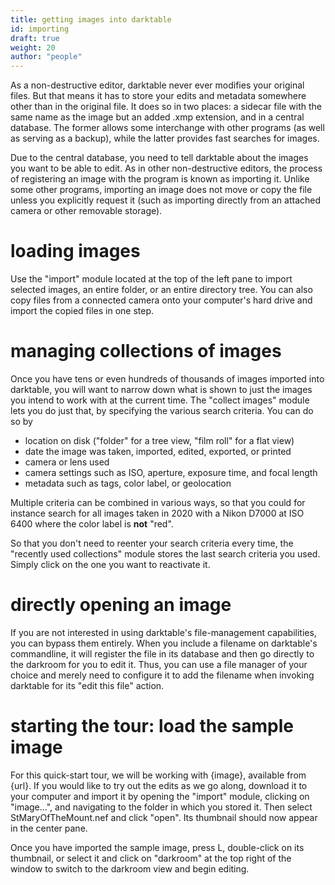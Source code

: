 ```yaml
---
title: getting images into darktable
id: importing
draft: true
weight: 20
author: "people"
---
```


As a non-destructive editor, darktable never ever modifies your original files.  But that means it has to
store your edits and metadata somewhere other than in the original file.  It does so in two places: a sidecar
file with the same name as the image but an added .xmp extension, and in a central database.  The former
allows some interchange with other programs (as well as serving as a backup), while the latter provides fast
searches for images.

Due to the central database, you need to tell darktable about the images you want to be able to edit.  As in
other non-destructive editors, the process of registering an image with the program is known as importing it.
Unlike some other programs, importing an image does not move or copy the file unless you explicitly request it
(such as importing directly from an attached camera or other removable storage).


# loading images

Use the "import" module located at the top of the left pane to import selected images, an entire folder, or an
entire directory tree.  You can also copy files from a connected camera onto your computer's hard drive and
import the copied files in one step.


# managing collections of images

Once you have tens or even hundreds of thousands of images imported into darktable, you will want to narrow
down what is shown to just the images you intend to work with at the current time.  The "collect images"
module lets you do just that, by specifying the various search criteria.  You can do so by
- location on disk ("folder" for a tree view, "film roll" for a flat view)
- date the image was taken, imported, edited, exported, or printed
- camera or lens used
- camera settings such as ISO, aperture, exposure time, and focal length
- metadata such as tags, color label, or geolocation

Multiple criteria can be combined in various ways, so that you could for instance search for all images taken
in 2020 with a Nikon D7000 at ISO 6400 where the color label is **not** "red".

So that you don't need to reenter your search criteria every time, the "recently used collections" module
stores the last search criteria you used.  Simply click on the one you want to reactivate it.


# directly opening an image

If you are not interested in using darktable's file-management capabilities, you can bypass them entirely.
When you include a filename on darktable's commandline, it will register the file in its database and then go
directly to the darkroom for you to edit it.  Thus, you can use a file manager of your choice and merely need
to configure it to add the filename when invoking darktable for its "edit this file" action.


# starting the tour: load the sample image

For this quick-start tour, we will be working with {image}, available from {url}.  If you would like to try
out the edits as we go along, download it to your computer and import it by opening the "import" module,
clicking on "image...", and navigating to the folder in which you stored it.  Then select StMaryOfTheMount.nef
and click "open".  Its thumbnail should now appear in the center pane.

Once you have imported the sample image, press L, double-click on its thumbnail, or select it and click on
"darkroom" at the top right of the window to switch to the darkroom view and begin editing.
